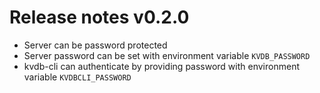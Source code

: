 # Release notes v0.2.0

- Server can be password protected
- Server password can be set with environment variable `KVDB_PASSWORD`
- kvdb-cli can authenticate by providing password with environment variable `KVDBCLI_PASSWORD`